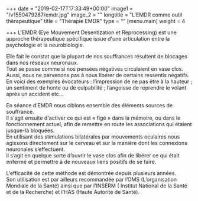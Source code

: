 +++
date = "2019-02-17T17:33:49+00:00"
image1 = "/v1550479287/emdr.jpg"
image_2 = ""
longtitle = "L'EMDR comme outil thérapeutique"
title = "Thérapie EMDR"
type = ""
[menu.main]
weight = 4

+++
L'EMDR (Eye Mouvement Desentization et Reprocessing) est une approche thérapeutique spécifique issue d'une articulation entre la psychologie et la neurobiologie.   
   
 Elle fait le constat que la plupart de nos souffrances résultent de blocages dans nos réseaux neuronaux.   
 Tout se passe comme si nos pensées négatives circulaient en vase clos. Aussi, nous ne parvenons pas à nous libérer de certains ressentis négatifs.  
 En voici des exemples évocateurs : l’impression de ne pas être à la hauteur ; un sentiment de honte ou de culpabilité ; l’angoisse de reprendre le volant après un accident etc…   
   
 En séance d’EMDR nous ciblons ensemble des éléments sources de souffrance.  
 Il s'agit ensuite d'activer ce qui est « figé » dans la mémoire, ou dans le fonctionnement actuel, afin de remettre en route les associations qui étaient jusque-là bloquées.  
 En utilisant des stimulations bilatérales par mouvements oculaires nous agissons directement sur le cerveau et sur la manière dont les connexions neuronales s’effectuent.   
 Il s’agit en quelque sorte d’ouvrir le vase clos afin de libérer ce qui était enfermé et permettre à de nouveaux liens positifs de se faire.  
   
 L’efficacité de cette méthode est démontrée depuis plusieurs années.   
 Son utilisation est par ailleurs recommandée par l’OMS (L’organisation Mondiale de la Santé) ainsi que par l’INSERM ( Institut National de la Santé et de la Recherche) et l’HAS (Haute Autorité de Santé).